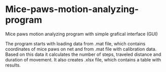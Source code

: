 # Mice-paws-motion-analyzing-program
Mice paws motion analyzing program with simple grafical interface (GUI)

The program starts with loading data from .mat file, which contains coordinates of mice paws on net
and from .mat file with calibration data. Based on this data it calculates the number of steps, traveled
distance and duration of movement. It also creates .xlsx file, which contains a table with results.
